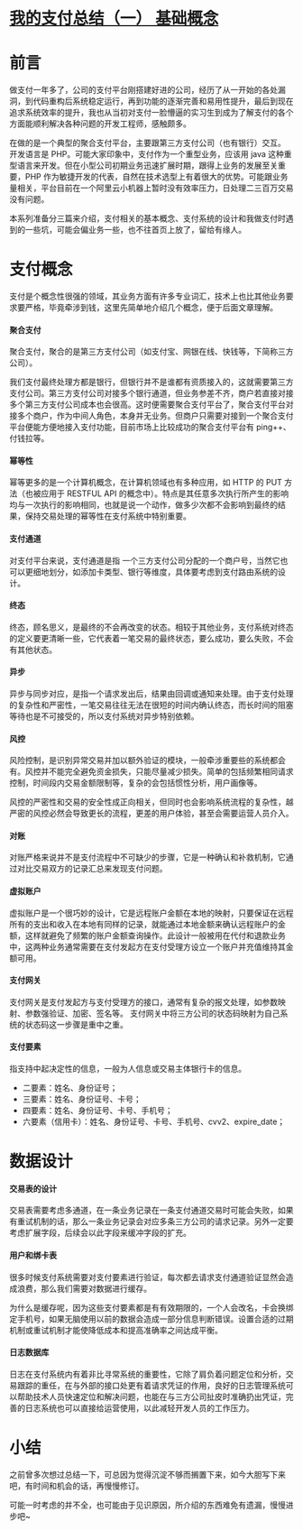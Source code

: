 # [我的支付总结（一） 基础概念](https://www.cnblogs.com/zhenbianshu/p/6648165.html)

# 前言

做支付一年多了，公司的支付平台刚搭建好进的公司，经历了从一开始的各处漏洞，到代码重构后系统稳定运行，再到功能的逐渐完善和易用性提升，最后到现在追求系统效率的提升，我也从当初对支付一脸懵逼的实习生到成为了解支付的各个方面能顺利解决各种问题的开发工程师，感触颇多。

在做的是一个典型的聚合支付平台，主要跟第三方支付公司（也有银行）交互。 开发语言是 PHP。可能大家印象中，支付作为一个重型业务，应该用 java 这种重型语言来开发。但在小型公司初期业务迅速扩展时期，跟得上业务的发展至关重要，PHP 作为敏捷开发的代表，自然在技术选型上有着很大的优势。可能跟业务量相关，平台目前在一个阿里云小机器上暂时没有效率压力，日处理二三百万交易没有问题。

本系列准备分三篇来介绍，支付相关的基本概念、支付系统的设计和我做支付时遇到的一些坑，可能会偏业务一些，也不往首页上放了，留给有缘人。

# 支付概念

支付是个概念性很强的领域，其业务方面有许多专业词汇，技术上也比其他业务要求要严格，毕竟牵涉到钱，这里先简单地介绍几个概念，便于后面文章理解。

#### 聚合支付

聚合支付，聚合的是第三方支付公司（如支付宝、网银在线、快钱等，下简称三方公司）。

我们支付最终处理方都是银行，但银行并不是谁都有资质接入的，这就需要第三方支付公司。第三方支付公司对接多个银行通道，但业务参差不齐，商户若直接对接多个第三方支付公司成本也会很高。这时便需要聚合支付平台了，聚合支付平台对接多个商户，作为中间人角色，本身并无业务。但商户只需要对接到一个聚合支付平台便能方便地接入支付功能，目前市场上比较成功的聚合支付平台有 ping++、付钱拉等。

#### 幂等性

幂等更多的是一个计算机概念，在计算机领域也有多种应用，如 HTTP 的 PUT 方法（也被应用于 RESTFUL API 的概念中）。特点是其任意多次执行所产生的影响均与一次执行的影响相同，也就是说一个动作，做多少次都不会影响到最终的结果，保持交易处理的幂等性在支付系统中特别重要。

#### 支付通道

对支付平台来说，支付通道是指 一个三方支付公司分配的一个商户号，当然它也可以更细地划分，如添加卡类型、银行等维度，具体要考虑到支付路由系统的设计。

#### 终态

终态，顾名思义，是最终的不会再改变的状态。相较于其他业务，支付系统对终态的定义要更清晰一些，它代表着一笔交易的最终状态，要么成功，要么失败，不会有其他状态。

#### 异步

异步与同步对应，是指一个请求发出后，结果由回调或通知来处理。由于支付处理的复杂性和严密性，一笔交易往往无法在很短的时间内确认终态，而长时间的阻塞等待也是不可接受的，所以支付系统对异步特别依赖。

#### 风控

风险控制，是识别异常交易并加以额外验证的模块，一般牵涉重要些的系统都会有。风控并不能完全避免资金损失，只能尽量减少损失。简单的包括频繁相同请求控制，时间段内交易金额限制等，复杂的会包括惯性分析，用户画像等。

风控的严密性和交易的安全性成正向相关，但同时也会影响系统流程的复杂性，越严密的风控必然会导致更长的流程，更差的用户体验，甚至会需要运营人员介入。

#### 对账

对账严格来说并不是支付流程中不可缺少的步骤，它是一种确认和补救机制，它通过对比交易双方的记录汇总来发现支付问题。

#### 虚拟账户

虚拟账户是一个很巧妙的设计，它是远程账户金额在本地的映射，只要保证在远程所有的支出和收入在本地有同样的记录，就能通过本地金额来确认远程账户的金额，这样就避免了频繁的账户金额查询操作。此设计一般被用在代付和退款业务中，这两种业务通常需要在支付发起方在支付受理方设立一个账户并充值维持其金额可用。

#### 支付网关

支付网关是支付发起方与支付受理方的接口，通常有复杂的报文处理，如参数映射、参数强验证、加密、签名等。 支付网关中将三方公司的状态码映射为自己系统的状态码这一步骤是重中之重。

#### 支付要素

指支持中起决定性的信息，一般为人信息或交易主体银行卡的信息。

- 二要素：姓名、身份证号；
- 三要素：姓名、身份证号、卡号；
- 四要素：姓名、身份证号、卡号、手机号；
- 六要素（信用卡）：姓名、身份证号、卡号、手机号、cvv2、expire_date；

# 数据设计

#### 交易表的设计

交易表需要考虑多通道，在一条业务记录在一条支付通道交易时可能会失败，如果有重试机制的话，那么一条业务记录会对应多条三方公司的请求记录。另外一定要考虑扩展字段，后续会以此字段来缓冲字段的扩充。

#### 用户和绑卡表

很多时候支付系统需要对支付要素进行验证，每次都去请求支付通道验证显然会造成浪费，那么我们需要对数据进行缓存。

为什么是缓存呢，因为这些支付要素都是有有效期限的，一个人会改名，卡会换绑定手机号，如果无脑使用以前的数据会造成一部分信息判断错误。设置合适的过期机制或重试机制才能使降低成本和提高准确率之间达成平衡。

#### 日志数据库

日志在支付系统内有着非比寻常系统的重要性，它除了肩负着问题定位和分析，交易跟踪的重任，在与外部的接口处更有着请求凭证的作用，良好的日志管理系统可以帮助技术人员快速定位和解决问题，也能在与三方公司扯皮时准确扔出凭证，完善的日志系统也可以直接给运营使用，以此减轻开发人员的工作压力。

# 小结

之前曾多次想过总结一下，可总因为觉得沉淀不够而搁置下来，如今大胆写下来吧，有时间和机会的话，再慢慢修订。

可能一时考虑的并不全，也可能由于见识原因，所介绍的东西难免有遗漏，慢慢进步吧~